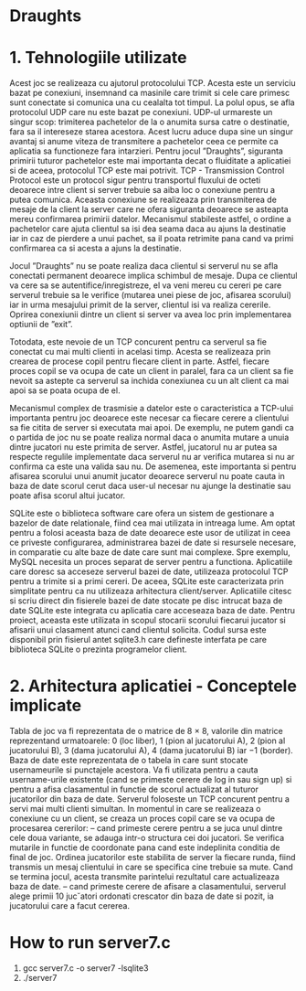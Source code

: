 # Draughts

# 1. Tehnologiile utilizate

Acest joc se realizeaza cu ajutorul protocolului TCP. Acesta este un serviciu bazat pe conexiuni, insemnand ca masinile care trimit si cele care primesc sunt conectate si comunica una cu cealalta tot timpul.
La polul opus, se afla protocolul UDP care nu este bazat pe conexiuni. UDP-ul urmareste un singur scop: trimiterea pachetelor de la o anumita sursa catre o destinatie, fara sa il intereseze starea acestora. Acest lucru aduce dupa sine un singur avantaj si anume viteza de transmitere a pachetelor ceea ce permite ca aplicatia sa functioneze fara intarzieri.
Pentru jocul ”Draughts”, siguranta primirii tuturor pachetelor este mai importanta decat o fluiditate a aplicatiei si de aceea, protocolul TCP este mai potrivit.
TCP - Transmission Control Protocol este un protocol sigur pentru transportul fluxului de octeti deoarece intre client si server trebuie sa aiba loc o conexiune pentru a putea comunica. Aceasta conexiune se realizeaza prin transmiterea de mesaje de la client la server care ne ofera siguranta deoarece se asteapta mereu confirmarea primirii datelor. Mecanismul stabileste astfel, o ordine a pachetelor care ajuta clientul sa isi dea seama daca au ajuns la destinatie iar in caz de
pierdere a unui pachet, sa il poata retrimite pana cand va primi confirmarea ca si acesta a ajuns la destinatie.

Jocul ”Draughts” nu se poate realiza daca clientul si serverul nu se afla conectati permanent deoarece implica schimbul de mesaje. Dupa ce clientul va cere sa se autentifice/inregistreze, el va veni mereu cu cereri pe care serverul trebuie sa le verifice (mutarea unei piese de joc, afisarea scorului) iar in urma mesajului primit de la server, clientul isi va realiza cererile. Oprirea conexiunii dintre un client si server va avea loc prin implementarea optiunii de ”exit”.

Totodata, este nevoie de un TCP concurent pentru ca serverul sa fie conectat cu mai multi clienti in acelasi timp. Acesta se realizeaza prin crearea de procese copil pentru fiecare client in parte. Astfel, fiecare proces copil se va ocupa de cate un client in paralel, fara ca un client sa fie nevoit sa astepte ca serverul sa inchida conexiunea cu un alt client ca mai apoi sa se poata ocupa de el.

Mecanismul complex de trasmisie a datelor este o caracteristica a TCP-ului importanta pentru joc deoarece este necesar ca fiecare cerere a clientului sa fie citita de server si executata mai apoi. De exemplu, ne putem gandi ca o partida de joc nu se poate realiza normal daca o anumita mutare a unuia dintre jucatori nu este primita de server. Astfel, jucatorul nu ar putea sa respecte regulile implementate daca serverul nu ar verifica mutarea si nu ar confirma ca este una valida sau nu. De asemenea, este importanta si pentru afisarea scorului unui anumit jucator deoarece serverul nu poate cauta in baza de date scorul cerut daca user-ul necesar nu ajunge la destinatie sau poate afisa scorul altui jucator.

SQLite este o biblioteca software care ofera un sistem de gestionare a bazelor de date relationale, fiind cea mai utilizata in intreaga lume. Am optat pentru a folosi aceasta baza de date deoarece este usor de utilizat in ceea ce priveste configurarea, administrarea bazei de date si resursele necesare, in comparatie cu alte baze de date care sunt mai complexe. Spre exemplu, MySQL necesita un proces separat de server pentru a functiona. Aplicatiile care doresc sa acceseze serverul bazei de date, utilizeaza protocolul TCP pentru a trimite si a primi cereri. De aceea, SQLite este caracterizata prin simplitate pentru ca nu utilizeaza arhitectura client/server. Aplicatiile citesc si scriu direct din fisierele bazei de date stocate pe disc intrucat baza de date SQLite este integrata cu aplicatia care acceseaza baza de date.
Pentru proiect, aceasta este utilizata in scopul stocarii scorului fiecarui jucator si afisarii unui clasament atunci cand clientul solicita. Codul sursa este disponibil prin fisierul antet sqlite3.h care defineste interfata pe care biblioteca SQLite o prezinta programelor client.

# 2. Arhitectura aplicatiei - Conceptele implicate
Tabla de joc va fi reprezentata de o matrice de 8 × 8, valorile din matrice reprezentand urmatoarele: 0 (loc liber), 1 (pion al jucatorului A), 2 (pion al jucatorului B), 3 (dama jucatorului A), 4 (dama jucatorului B) iar −1 (border).
Baza de date este reprezentata de o tabela in care sunt stocate usernameurile si punctajele acestora. Va fi utilizata pentru a cauta username-urile existente (cand se primeste cerere de log in sau sign up) si pentru a afisa clasamentul in functie de scorul actualizat al tuturor jucatorilor din baza de date.
Serverul foloseste un TCP concurent pentru a servi mai multi clienti simultan. In momentul in care se realizeaza o conexiune cu un client, se creaza un proces copil care se va ocupa de procesarea cererilor:
– cand primeste cerere pentru a se juca unul dintre cele doua variante, se adauga intr-o structura cei doi jucatori. Se verifica mutarile in functie de coordonate pana cand este indeplinita conditia de final de joc. Ordinea jucatorilor este stabilita de server la fiecare runda, fiind transmis un mesaj clientului in care se specifica cine trebuie sa mute. Cand se termina jocul, acesta transmite parintelui rezultatul care actualizeaza baza de date.
– cand primeste cerere de afisare a clasamentului, serverul alege primii 10 juc˘atori ordonati crescator din baza de date si pozit, ia jucatorului care a facut cererea.

# How to run server7.c
1. gcc server7.c -o server7 -lsqlite3
2. ./server7

